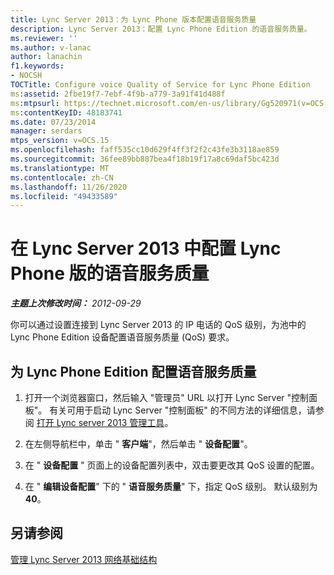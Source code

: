 ```yaml
---
title: Lync Server 2013：为 Lync Phone 版本配置语音服务质量
description: Lync Server 2013：配置 Lync Phone Edition 的语音服务质量。
ms.reviewer: ''
ms.author: v-lanac
author: lanachin
f1.keywords:
- NOCSH
TOCTitle: Configure voice Quality of Service for Lync Phone Edition
ms:assetid: 2fbe19f7-7ebf-4f9b-a779-3a91f41d488f
ms:mtpsurl: https://technet.microsoft.com/en-us/library/Gg520971(v=OCS.15)
ms:contentKeyID: 48183741
ms.date: 07/23/2014
manager: serdars
mtps_version: v=OCS.15
ms.openlocfilehash: faff535cc10d629f4ff3f2f2c43fe3b3118ae859
ms.sourcegitcommit: 36fee89bb887bea4f18b19f17a8c69daf5bc423d
ms.translationtype: MT
ms.contentlocale: zh-CN
ms.lasthandoff: 11/26/2020
ms.locfileid: "49433589"
---
```

# <a name="configure-voice-quality-of-service-for-lync-phone-edition-in-lync-server-2013"></a>在 Lync Server 2013 中配置 Lync Phone 版的语音服务质量

<div data-xmlns="http://www.w3.org/1999/xhtml">

<div class="topic" data-xmlns="http://www.w3.org/1999/xhtml" data-msxsl="urn:schemas-microsoft-com:xslt" data-cs="https://msdn.microsoft.com/">

<div data-asp="https://msdn2.microsoft.com/asp">



</div>

<div id="mainSection">

<div id="mainBody">

<span> </span>

_**主题上次修改时间：** 2012-09-29_

你可以通过设置连接到 Lync Server 2013 的 IP 电话的 QoS 级别，为池中的 Lync Phone Edition 设备配置语音服务质量 (QoS) 要求。

<div>

## <a name="to-configure-voice-quality-of-service-for-lync-phone-edition"></a>为 Lync Phone Edition 配置语音服务质量

1.  打开一个浏览器窗口，然后输入 "管理员" URL 以打开 Lync Server "控制面板"。 有关可用于启动 Lync Server "控制面板" 的不同方法的详细信息，请参阅 [打开 Lync server 2013 管理工具](lync-server-2013-open-lync-server-administrative-tools.md)。

2.  在左侧导航栏中，单击 " **客户端**"，然后单击 " **设备配置**"。

3.  在 " **设备配置** " 页面上的设备配置列表中，双击要更改其 QoS 设置的配置。

4.  在 " **编辑设备配置**" 下的 " **语音服务质量**" 下，指定 QoS 级别。 默认级别为 **40**。

</div>

<div>

## <a name="see-also"></a>另请参阅


[管理 Lync Server 2013 网络基础结构](lync-server-2013-managing-the-lync-server-2013-network-infrastructure.md)  
  

</div>

</div>

<span> </span>

</div>

</div>

</div>

